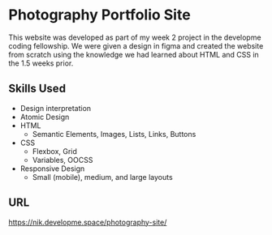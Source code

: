 # Photography Portfolio Site
This website was developed as part of my week 2 project in the developme coding fellowship. We were given a design in figma and created the website from scratch using the knowledge we had learned about HTML and CSS in the 1.5 weeks prior.

## Skills Used
- Design interpretation
- Atomic Design
- HTML
  - Semantic Elements, Images, Lists, Links, Buttons
- CSS
  - Flexbox, Grid
  - Variables, OOCSS
- Responsive Design
  - Small (mobile), medium, and large layouts

## URL
https://nik.developme.space/photography-site/
